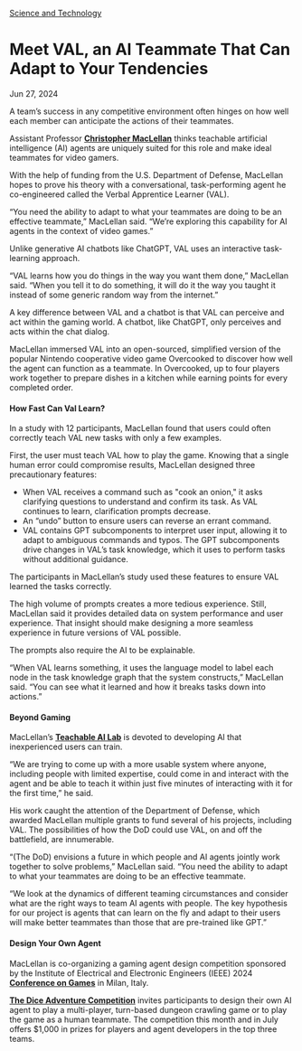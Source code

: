 [Science and Technology](https://www.gatech.edu/news/topic/science-and-technology)

# Meet VAL, an AI Teammate That Can Adapt to Your Tendencies

Jun 27, 2024


A team’s success in any competitive environment often hinges on how well each member can anticipate the actions of their teammates.

Assistant Professor [**Christopher MacLellan**](https://chrismaclellan.com/) thinks teachable artificial intelligence (AI) agents are uniquely suited for this role and make ideal teammates for video gamers.

With the help of funding from the U.S. Department of Defense, MacLellan hopes to prove his theory with a conversational, task-performing agent he co-engineered called the Verbal Apprentice Learner (VAL).

“You need the ability to adapt to what your teammates are doing to be an effective teammate,” MacLellan said. “We’re exploring this capability for AI agents in the context of video games.”

Unlike generative AI chatbots like ChatGPT, VAL uses an interactive task-learning approach.

“VAL learns how you do things in the way you want them done,” MacLellan said. “When you tell it to do something, it will do it the way you taught it instead of some generic random way from the internet.”

A key difference between VAL and a chatbot is that VAL can perceive and act within the gaming world. A chatbot, like ChatGPT, only perceives and acts within the chat dialog.

MacLellan immersed VAL into an open-sourced, simplified version of the popular Nintendo cooperative video game Overcooked to discover how well the agent can function as a teammate. In Overcooked, up to four players work together to prepare dishes in a kitchen while earning points for every completed order.

#### **How Fast Can Val Learn?**

In a study with 12 participants, MacLellan found that users could often correctly teach VAL new tasks with only a few examples.

First, the user must teach VAL how to play the game. Knowing that a single human error could compromise results, MacLellan designed three precautionary features:

- When VAL receives a command such as "cook an onion," it asks clarifying questions to understand and confirm its task. As VAL continues to learn, clarification prompts decrease.
- An “undo” button to ensure users can reverse an errant command.
- VAL contains GPT subcomponents to interpret user input, allowing it to adapt to ambiguous commands and typos. The GPT subcomponents drive changes in VAL’s task knowledge, which it uses to perform tasks without additional guidance.

The participants in MacLellan’s study used these features to ensure VAL learned the tasks correctly.

The high volume of prompts creates a more tedious experience. Still, MacLellan said it provides detailed data on system performance and user experience. That insight should make designing a more seamless experience in future versions of VAL possible.

The prompts also require the AI to be explainable.

“When VAL learns something, it uses the language model to label each node in the task knowledge graph that the system constructs,” MacLellan said. “You can see what it learned and how it breaks tasks down into actions.”

#### **Beyond Gaming**

MacLellan’s [**Teachable AI Lab**](https://tail.cc.gatech.edu/) is devoted to developing AI that inexperienced users can train.

“We are trying to come up with a more usable system where anyone, including people with limited expertise, could come in and interact with the agent and be able to teach it within just five minutes of interacting with it for the first time,” he said.

His work caught the attention of the Department of Defense, which awarded MacLellan multiple grants to fund several of his projects, including VAL. The possibilities of how the DoD could use VAL, on and off the battlefield, are innumerable.

“(The DoD) envisions a future in which people and AI agents jointly work together to solve problems,” MacLellan said. “You need the ability to adapt to what your teammates are doing to be an effective teammate.

“We look at the dynamics of different teaming circumstances and consider what are the right ways to team AI agents with people. The key hypothesis for our project is agents that can learn on the fly and adapt to their users will make better teammates than those that are pre-trained like GPT.”

#### **Design Your Own Agent**

MacLellan is co-organizing a gaming agent design competition sponsored by the Institute of Electrical and Electronic Engineers (IEEE) 2024 [**Conference on Games**](https://2024.ieee-cog.org/) in Milan, Italy.

[**The Dice Adventure Competition**](https://strong-tact.github.io/) invites participants to design their own AI agent to play a multi-player, turn-based dungeon crawling game or to play the game as a human teammate. The competition this month and in July offers $1,000 in prizes for players and agent developers in the top three teams.